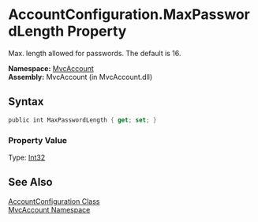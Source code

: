 AccountConfiguration.MaxPasswordLength Property
===============================================
Max. length allowed for passwords. The default is 16.

**Namespace:** [MvcAccount][1]  
**Assembly:** MvcAccount (in MvcAccount.dll)

Syntax
------

```csharp
public int MaxPasswordLength { get; set; }
```

### Property Value
Type: [Int32][2]

See Also
--------
[AccountConfiguration Class][3]  
[MvcAccount Namespace][1]  

[1]: ../README.md
[2]: http://msdn2.microsoft.com/en-us/library/td2s409d
[3]: README.md